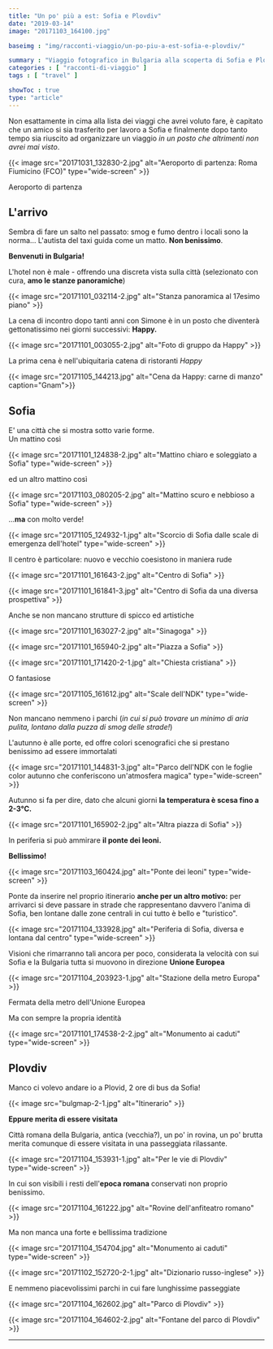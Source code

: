 ```yaml
---
title: "Un po' più a est: Sofia e Plovdiv"
date: "2019-03-14"
image: "20171103_164100.jpg"

baseimg : "img/racconti-viaggio/un-po-piu-a-est-sofia-e-plovdiv/"

summary : "Viaggio fotografico in Bulgaria alla scoperta di Sofia e Plovdiv. Venite a scoprire con noi  gli angoli nascosti di una città non esattamente turistica!"
categories : [ "racconti-di-viaggio" ]
tags : [ "travel" ]

showToc : true
type: "article"
---
```


Non esattamente in cima alla lista dei viaggi che avrei voluto fare, è capitato che un amico si sia trasferito per lavoro a Sofia e finalmente dopo tanto tempo sia riuscito ad organizzare un viaggio _in un posto che altrimenti non avrei mai visto_.

{{< image src="20171031_132830-2.jpg" alt="Aeroporto di partenza: Roma Fiumicino (FCO)" type="wide-screen" >}}

Aeroporto di partenza

## L'arrivo

Sembra di fare un salto nel passato: smog e fumo dentro i locali sono la norma… L'autista del taxi guida come un matto. **Non benissimo**.

**Benvenuti in Bulgaria!**

L'hotel non è male - offrendo una discreta vista sulla città (selezionato con cura, **amo le stanze panoramiche**)

{{< image src="20171101_032114-2.jpg" alt="Stanza panoramica al 17esimo piano" >}}

La cena di incontro dopo tanti anni con Simone è in un posto che diventerà gettonatissimo nei giorni successivi: **Happy.**

{{< image src="20171101_003055-2.jpg" alt="Foto di gruppo da Happy" >}}

La prima cena è nell'ubiquitaria catena di ristoranti _Happy_

{{< image src="20171105_144213.jpg" alt="Cena da Happy: carne di manzo" caption="Gnam">}}

## Sofia

E' una città che si mostra sotto varie forme.  
Un mattino così

{{< image src="20171101_124838-2.jpg" alt="Mattino chiaro e soleggiato a Sofia" type="wide-screen" >}}

ed un altro mattino così

{{< image src="20171103_080205-2.jpg" alt="Mattino scuro e nebbioso a Sofia" type="wide-screen" >}}

…**ma** con molto verde!

{{< image src="20171105_124932-1.jpg" alt="Scorcio di Sofia dalle scale di emergenza dell'hotel" type="wide-screen" >}}

Il centro è particolare: nuovo e vecchio coesistono in maniera rude

{{< image src="20171101_161643-2.jpg" alt="Centro di Sofia" >}}

{{< image src="20171101_161841-3.jpg" alt="Centro di Sofia da una diversa prospettiva" >}}

Anche se non mancano strutture di spicco ed artistiche

{{< image src="20171101_163027-2.jpg" alt="Sinagoga" >}}

{{< image src="20171101_165940-2.jpg" alt="Piazza a Sofia" >}}

{{< image src="20171101_171420-2-1.jpg" alt="Chiesta cristiana" >}}

O fantasiose

{{< image src="20171105_161612.jpg" alt="Scale dell'NDK" type="wide-screen" >}}

Non mancano nemmeno i parchi (_in cui si può trovare un minimo di aria pulita, lontano dalla puzza di smog delle strade!_)

L'autunno è alle porte, ed offre colori scenografici che si prestano benissimo ad essere immortalati

{{< image src="20171101_144831-3.jpg" alt="Parco dell'NDK con le foglie color autunno che conferiscono un'atmosfera magica" type="wide-screen" >}}

Autunno si fa per dire, dato che alcuni giorni **la temperatura è scesa fino a 2-3°C.**

{{< image src="20171101_165902-2.jpg" alt="Altra piazza di Sofia" >}}

In periferia si può ammirare **il ponte dei leoni.**

**Bellissimo!**

{{< image src="20171103_160424.jpg" alt="Ponte dei leoni" type="wide-screen" >}}

Ponte da inserire nel proprio itinerario **anche per un altro motivo:** per arrivarci si deve passare in strade che rappresentano davvero l'anima di Sofia, ben lontane dalle zone centrali in cui tutto è bello e "turistico".

{{< image src="20171104_133928.jpg" alt="Periferia di Sofia, diversa e lontana dal centro" type="wide-screen" >}}

Visioni che rimarranno tali ancora per poco, considerata la velocità con sui Sofia e la Bulgaria tutta si muovono in direzione **Unione Europea**

{{< image src="20171104_203923-1.jpg" alt="Stazione della metro Europa" >}}

Fermata della metro dell'Unione Europea

Ma con sempre la propria identità

{{< image src="20171101_174538-2-2.jpg" alt="Monumento ai caduti" type="wide-screen" >}}

## Plovdiv

Manco ci volevo andare io a Plovid, 2 ore di bus da Sofia!

{{< image src="bulgmap-2-1.jpg" alt="Itinerario" >}}

**Eppure merita di essere visitata**

Città romana della Bulgaria, antica (vecchia?), un po' in rovina, un po' brutta merita comunque di essere visitata in una passeggiata rilassante.

{{< image src="20171104_153931-1.jpg" alt="Per le vie di Plovdiv" type="wide-screen" >}}

In cui son visibili i resti dell'**epoca romana** conservati non proprio benissimo.

{{< image src="20171104_161222.jpg" alt="Rovine dell'anfiteatro romano" >}}

Ma non manca una forte e bellissima tradizione

{{< image src="20171104_154704.jpg" alt="Monumento ai caduti" type="wide-screen" >}}

{{< image src="20171102_152720-2-1.jpg" alt="Dizionario russo-inglese" >}}

E nemmeno piacevolissimi parchi in cui fare lunghissime passeggiate

{{< image src="20171104_162602.jpg" alt="Parco di Plovdiv" >}}

{{< image src="20171104_164602-2.jpg" alt="Fontane del parco di Plovdiv" >}}

* * *
